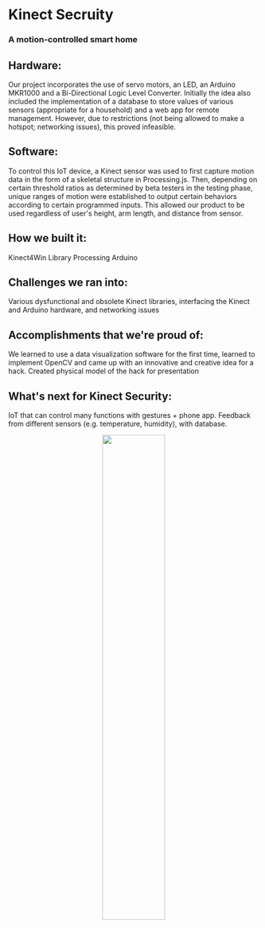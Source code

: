 # Kinect Secruity
### A motion-controlled smart home
## Hardware:
Our project incorporates the use of servo motors, an LED, an Arduino MKR1000 and a Bi-Directional Logic Level Converter. Initially the idea also included the implementation of a database to store values of various sensors (appropriate for a household) and a web app for remote management. However, due to restrictions (not being allowed to make a hotspot; networking issues), this proved infeasible.

## Software: 
To control this IoT device, a Kinect sensor was used to first capture motion data in the form of a skeletal structure in Processing.js. Then, depending on certain threshold ratios as determined by beta testers in the testing phase, unique ranges of motion were established to output certain behaviors according to certain programmed inputs. This allowed our product to be used regardless of user's height, arm length, and distance from sensor.

## How we built it: 
Kinect4Win Library
Processing
Arduino

## Challenges we ran into:
Various dysfunctional and obsolete Kinect libraries, interfacing the Kinect and Arduino hardware, and networking issues

## Accomplishments that we're proud of:
We learned to use a data visualization software for the first time, learned to implement OpenCV and came up with an innovative and creative idea for a hack. Created physical model of the hack for presentation

## What's next for Kinect Security:
IoT that can control many functions with gestures + phone app. Feedback from different sensors (e.g. temperature, humidity), with database. 

<p align="center">
  <img src ="https://challengepost-s3-challengepost.netdna-ssl.com/photos/production/software_photos/000/462/298/datas/gallery.jpg" width="50%" height="50%"/>
